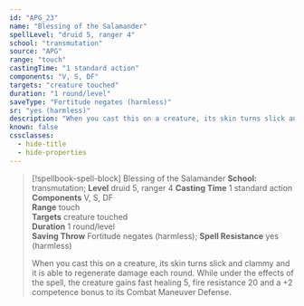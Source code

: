 ```yaml
---
id: "APG_23"
name: "Blessing of the Salamander"
spellLevel: "druid 5, ranger 4"
school: "transmutation"
source: "APG"
range: "touch"
castingTime: "1 standard action"
components: "V, S, DF"
targets: "creature touched"
duration: "1 round/level"
saveType: "Fortitude negates (harmless)"
sr: "yes (harmless)"
description: "When you cast this on a creature, its skin turns slick and clammy and it is able to regenerate damage each round. While under the effects of the spell, the creature gains fast healing 5, fire resistance 20 and a +2 competence bonus to its Combat Maneuver Defense."
known: false
cssclasses:
  - hide-title
  - hide-properties
---
```


> [!spellbook-spell-block] Blessing of the Salamander
> **School:** transmutation; **Level** druid 5, ranger 4
> **Casting Time** 1 standard action  
> **Components** V, S, DF  
> **Range** touch  
> **Targets** creature touched  
> **Duration** 1 round/level  
> **Saving Throw** Fortitude negates (harmless); **Spell Resistance** yes (harmless)
> 
> When you cast this on a creature, its skin turns slick and clammy and it is able to regenerate damage each round. While under the effects of the spell, the creature gains fast healing 5, fire resistance 20 and a +2 competence bonus to its Combat Maneuver Defense.